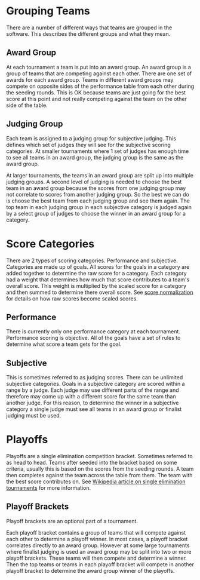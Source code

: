 Grouping Teams
==============

There are a number of different ways that teams are grouped in the software. 
This describes the different groups and what they mean.

Award Group
--------------

At each tournament a team is put into an award group.
An award group is a group of teams that are competing against each other.
There are one set of awards for each award group.
Teams in different award groups may compete on opposite sides of the performance table from each other during the seeding rounds.
This is OK because teams are just going for the best score at this point and not really competing against the team on the other side of the table.

Judging Group
-------------

Each team is assigned to a judging group for subjective judging.
This defines which set of judges they will see for the subjective scoring categories.
At smaller tournaments where 1 set of judges has enough time to see all teams in an award group, the judging group is the same as the award group.

At larger tournaments, the teams in an award group are split up into multiple judging groups.
A second level of judging is needed to choose the best team in an award group because the scores from one judging group may not correlate to scores from another judging group.
So the best we can do is choose the best team from each judging group and see them again.
The top team in each judging group in each subjective category is judged again by a select group of judges to choose the winner in an award group for a category.


Score Categories
================

There are 2 types of scoring categories.
Performance and subjective.
Categories are made up of goals.
All scores for the goals in a category are added together to determine the raw score for a category.
Each category had a weight that determines how much that score contributes to a team's overall score.
This weight is multiplied by the scaled score for a category and then summed to determine there overall score.
See [score normalization](ScoreExplaination.pdf) for details on how raw scores become scaled scores.


Performance
-----------

There is currently only one performance category at each tournament.
Performance scoring is objective.
All of the goals have a set of rules to determine what score a team gets for the goal.

Subjective
----------

This is sometimes referred to as judging scores.
There can be unlimited subjective categories.
Goals in a subjective category are scored within a range by a judge.
Each judge may use different parts of the range and therefore may come up with a different score for the same team than another judge.
For this reason, to determine the winner in a subjective category a single judge must see all teams in an award group or finalist judging must be used.

Playoffs
========

Playoffs are a single elimination competition bracket.
Sometimes referred to as head to head.
Teams after seeded into the bracket based on some criteria, usually this is based on the scores from the seeding rounds.
A team then completes against the team across the table from them.
The team with the best score contributes on.
See
[Wikipedia article on single elimination tournaments](https://en.wikipedia.org/wiki/Single-elimination_tournament)
for more information.

Playoff Brackets
----------------

Playoff brackets are an optional part of a tournament.

Each playoff bracket contains a group of teams that will compete against each other to determine a playoff winner.
In most cases, a playoff bracket correlates directly to an award group.
However at some large tournaments where finalist judging is used an award group may be split into two or more playoff brackets.
These teams will then compete and determine a winner.
Then the top teams or teams in each playoff bracket will compete in another playoff bracket to determine the award group winner of the playoffs.
